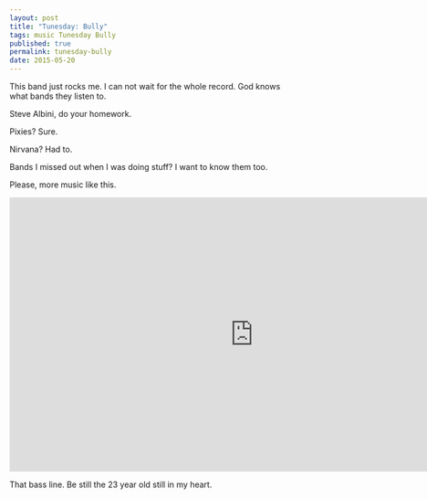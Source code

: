 ```yaml
---
layout: post
title: "Tunesday: Bully"
tags: music Tunesday Bully
published: true
permalink: tunesday-bully
date: 2015-05-20
---
```


This band just rocks me. I can not wait for the whole record. God knows what bands they listen to.

Steve Albini, do your homework.

Pixies? Sure.

 Nirvana? Had to.

Bands I missed out when I was doing stuff? I want to know them too.

Please, more music like this.

<iframe width="853" height="480" src="https://www.youtube.com/embed/kq3rNIYUwU0" frameborder="0" allowfullscreen></iframe>


That bass line. Be still the 23 year old still in my heart.

